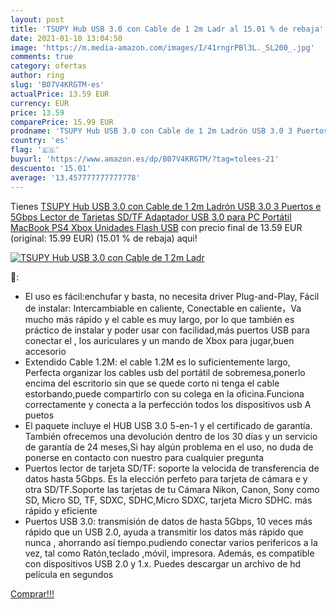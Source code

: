 ```yaml
---
layout: post
title: 'TSUPY Hub USB 3.0 con Cable de 1 2m Ladr al 15.01 % de rebaja'
date: 2021-01-10 13:04:50
image: 'https://m.media-amazon.com/images/I/41rngrPBl3L._SL200_.jpg'
comments: true
category: ofertas
author: ring
slug: 'B07V4KRGTM-es'
actualPrice: 13.59 EUR
currency: EUR
price: 13.59
comparePrice: 15.99 EUR
prodname: 'TSUPY Hub USB 3.0 con Cable de 1 2m Ladrón USB 3.0 3 Puertos e 5Gbps Lector de Tarjetas SD/TF Adaptador USB 3.0 para PC  Portátil  MacBook  PS4  Xbox  Unidades Flash USB'
country: 'es'
flag: '🇪🇸'
buyurl: 'https://www.amazon.es/dp/B07V4KRGTM/?tag=tolees-21'
descuento: '15.01'
average: '13.457777777777778'
---
```


Tienes [TSUPY Hub USB 3.0 con Cable de 1 2m Ladrón USB 3.0 3 Puertos e 5Gbps Lector de Tarjetas SD/TF Adaptador USB 3.0 para PC  Portátil  MacBook  PS4  Xbox  Unidades Flash USB](https://www.amazon.es/dp/B07V4KRGTM/?tag=tolees-21) con precio final de  13.59 EUR (original: 15.99 EUR) (15.01 %  de rebaja) aqui!

[![TSUPY Hub USB 3.0 con Cable de 1 2m Ladr](https://m.media-amazon.com/images/I/41rngrPBl3L._SL200_.jpg)](https://www.amazon.es/dp/B07V4KRGTM/?tag=tolees-21)

🔎:

- El uso es fácil:enchufar y basta, no necesita driver Plug-and-Play, Fácil de instalar: Intercambiable en caliente, Conectable en caliente，Va mucho más rápido y el cable es muy largo, por lo que también es práctico de instalar y poder usar con facilidad,más puertos USB para conectar el , los auriculares y un mando de Xbox para jugar,buen accesorio
- Extendido Cable 1.2M: el cable 1.2M es lo suficientemente largo, Perfecta organizar los cables usb del portátil de sobremesa,ponerlo encima del escritorio sin que se quede corto ni tenga el cable estorbando,puede compartirlo con su colega en la oficina.Funciona correctamente y conecta a la perfección todos los dispositivos usb A puetos
- El paquete incluye el HUB USB 3.0 5-en-1 y el certificado de garantía. También ofrecemos una devolución dentro de los 30 días y un servicio de garantía de 24 meses,Si hay algún problema en el uso, no duda de ponerse en contacto con nuestro para cualquier pregunta
- Puertos lector de tarjeta SD/TF: soporte la velocida de transferencia de datos hasta 5Gbps. Es la elección perfeto para tarjeta de cámara e y otra SD/TF.Soporte las tarjetas de tu Cámara Nikon, Canon, Sony como SD, Micro SD, TF, SDXC, SDHC,Micro SDXC, tarjeta Micro SDHC. más rápido y eficiente
- Puertos USB 3.0: transmisión de datos de hasta 5Gbps, 10 veces más rápido que un USB 2.0, ayuda a transmitir los datos más rápido que nunca , ahorrando así tiempo.pudiendo conectar varios perifericos a la vez, tal como Ratón,teclado ,móvil, impresora. Además, es compatible con dispositivos USB 2.0 y 1.x. Puedes descargar un archivo de hd película en segundos

[Comprar!!!](https://www.amazon.es/dp/B07V4KRGTM/?tag=tolees-21)
